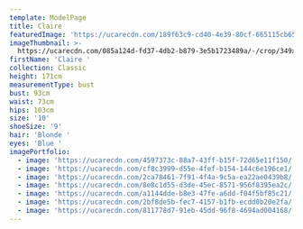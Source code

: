 ```yaml
---
template: ModelPage
title: Claire
featuredImage: 'https://ucarecdn.com/189f63c9-cd40-4e39-80cf-665115cb65bf/'
imageThumbnail: >-
  https://ucarecdn.com/085a124d-fd37-4db2-b879-3e5b1723489a/-/crop/349x454/33,0/-/preview/
firstName: 'Claire '
collection: Classic
height: 171cm
measurementType: bust
bust: 93cm
waist: 73cm
hips: 103cm
size: '10'
shoeSize: '9'
hair: 'Blonde '
eyes: 'Blue '
imagePortfolio:
  - image: 'https://ucarecdn.com/4597373c-88a7-43ff-b15f-72d65e11f150/'
  - image: 'https://ucarecdn.com/cf8c3999-d55e-4fef-b154-144c6e196ce1/'
  - image: 'https://ucarecdn.com/2ca78461-7f91-4f4a-9c5a-ea22ae0439b8/'
  - image: 'https://ucarecdn.com/8e8c1d55-d3de-45ec-8571-956f8395ea2c/'
  - image: 'https://ucarecdn.com/a1144dde-b8e3-47fe-a6dd-f04f5bf85c21/'
  - image: 'https://ucarecdn.com/2bf8de5b-fec7-4157-b1fb-ecdd0b20e2fa/'
  - image: 'https://ucarecdn.com/811778d7-91eb-45dd-96f8-4694ad004168/'
---
```



